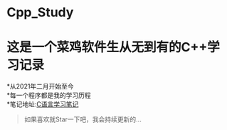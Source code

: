 # Cpp_Study
# 这是一个菜鸡软件生从无到有的C++学习记录
 *从2021年二月开始至今 <br>
 *每一个程序都是我的学习历程 <br>
 *笔记地址:[C语言学习笔记](https://www.yuque.com/aomsir/study/cpp) <br>
>如果喜欢就Star一下吧，我会持续更新的...

